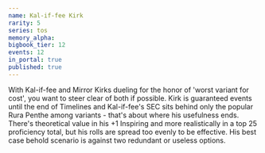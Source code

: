 ```yaml
---
name: Kal-if-fee Kirk
rarity: 5
series: tos
memory_alpha:
bigbook_tier: 12
events: 12
in_portal: true
published: true
---
```


With Kal-if-fee and Mirror Kirks dueling for the honor of 'worst variant for cost', you want to steer clear of both if possible. Kirk is guaranteed events until the end of Timelines and Kal-if-fee's SEC sits behind only the popular Rura Penthe among variants - that's about where his usefulness ends. There's theoretical value in his +1 Inspiring and more realistically in a top 25 proficiency total, but his rolls are spread too evenly to be effective. His best case behold scenario is against two redundant or useless options.
